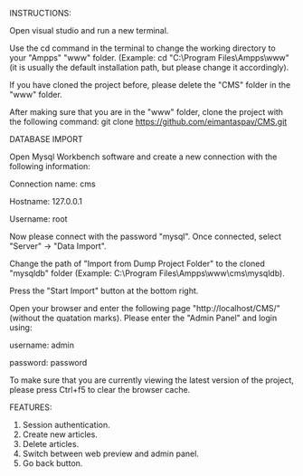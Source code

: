 INSTRUCTIONS:

Open visual studio and run a new terminal.

Use the cd command in the terminal to change the working directory to your "Ampps" "www" folder. (Example: cd "C:\Program Files\Ampps\www" (it is usually the default installation path, but please change it accordingly).

If you have cloned the project before, please delete the "CMS" folder in the "www" folder.

After making sure that you are in the "www" folder, clone the project with the following command: git clone https://github.com/eimantaspav/CMS.git

DATABASE IMPORT

Open Mysql Workbench software and create a new connection with the following information:

Connection name: cms

Hostname: 127.0.0.1 

Username: root

Now please connect with the password "mysql". Once connected, select "Server" -> "Data Import". 

Change the path of "Import from Dump Project Folder" to the cloned "mysqldb" folder (Example: C:\Program Files\Ampps\www\cms\mysqldb). 

Press the "Start Import" button at the bottom right.

Open your browser and enter the following page "http://localhost/CMS/" (without the quatation marks).
Please enter the "Admin Panel" and login using:

username: admin

password: password

To make sure that you are currently viewing the latest version of the project, please press Ctrl+f5 to clear the browser cache.

FEATURES:

1. Session authentication.
2. Create new articles.
3. Delete articles.
4. Switch between web preview and admin panel.
5. Go back button.